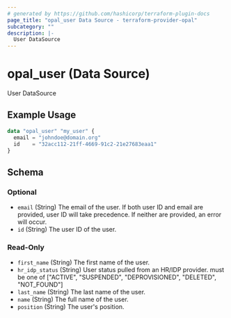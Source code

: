 ```yaml
---
# generated by https://github.com/hashicorp/terraform-plugin-docs
page_title: "opal_user Data Source - terraform-provider-opal"
subcategory: ""
description: |-
  User DataSource
---
```


# opal_user (Data Source)

User DataSource

## Example Usage

```terraform
data "opal_user" "my_user" {
  email = "johndoe@domain.org"
  id    = "32acc112-21ff-4669-91c2-21e27683eaa1"
}
```

<!-- schema generated by tfplugindocs -->
## Schema

### Optional

- `email` (String) The email of the user. If both user ID and email are provided, user ID will take precedence. If neither are provided, an error will occur.
- `id` (String) The user ID of the user.

### Read-Only

- `first_name` (String) The first name of the user.
- `hr_idp_status` (String) User status pulled from an HR/IDP provider. must be one of ["ACTIVE", "SUSPENDED", "DEPROVISIONED", "DELETED", "NOT_FOUND"]
- `last_name` (String) The last name of the user.
- `name` (String) The full name of the user.
- `position` (String) The user's position.


